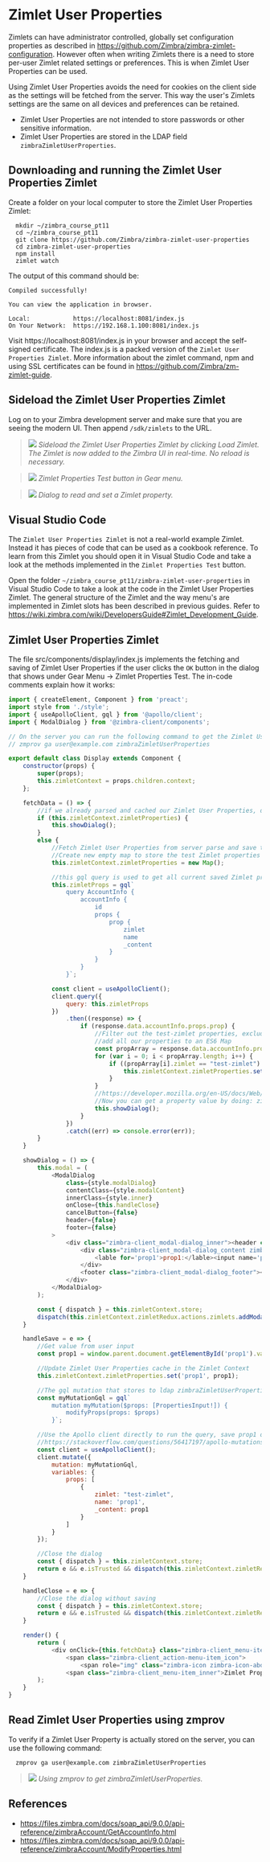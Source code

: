 # Zimlet User Properties

Zimlets can have administrator controlled, globally set configuration properties as described in https://github.com/Zimbra/zimbra-zimlet-configuration. However often when writing Zimlets there is a need to store per-user Zimlet related settings or preferences. This is when Zimlet User Properties can be used.

Using Zimlet User Properties avoids the need for cookies on the client side as the settings will be fetched from the server. This way the user's Zimlets settings are the same on all devices and preferences can be retained.

- Zimlet User Properties are not intended to store passwords or other sensitive information.
- Zimlet User Properties are stored in the LDAP field `zimbraZimletUserProperties`.

## Downloading and running the Zimlet User Properties Zimlet

Create a folder on your local computer to store the Zimlet User Properties Zimlet:

      mkdir ~/zimbra_course_pt11
      cd ~/zimbra_course_pt11
      git clone https://github.com/Zimbra/zimbra-zimlet-user-properties
      cd zimbra-zimlet-user-properties
      npm install
      zimlet watch

The output of this command should be:

```
Compiled successfully!

You can view the application in browser.

Local:            https://localhost:8081/index.js
On Your Network:  https://192.168.1.100:8081/index.js
```

Visit https://localhost:8081/index.js in your browser and accept the self-signed certificate. The index.js is a packed version of the `Zimlet User Properties Zimlet`. More information about the zimlet command, npm and using SSL certificates can be found in https://github.com/Zimbra/zm-zimlet-guide. 

## Sideload the Zimlet User Properties Zimlet

Log on to your Zimbra development server and make sure that you are seeing the modern UI. Then append `/sdk/zimlets` to the URL.

> ![](screenshots/03-Sideload.png)
*Sideload the Zimlet User Properties Zimlet by clicking Load Zimlet. The Zimlet is now added to the Zimbra UI in real-time. No reload is necessary.*

> ![](screenshots/11-1menu.png)
*Zimlet Properties Test button in Gear menu.*

> ![](screenshots/11-2dialog.png)
*Dialog to read and set a Zimlet property.*

## Visual Studio Code

The `Zimlet User Properties Zimlet` is not a real-world example Zimlet. Instead it has pieces of code that can be used as a cookbook reference. To learn from this Zimlet you should open it in Visual Studio Code and take a look at the methods implemented in the `Zimlet Properties Test` button.


Open the folder `~/zimbra_course_pt11/zimbra-zimlet-user-properties` in Visual Studio Code to take a look at the code in the Zimlet User Properties Zimlet. The general structure of the Zimlet and the way menu's are implemented in Zimlet slots has been described in previous guides. Refer to https://wiki.zimbra.com/wiki/DevelopersGuide#Zimlet_Development_Guide.

## Zimlet User Properties Zimlet

The file src/components/display/index.js implements the fetching and saving of Zimlet User Properties if the user clicks the `OK` button in the dialog that shows under Gear Menu -> Zimlet Properties Test. The in-code comments explain how it works:

```javascript
import { createElement, Component } from 'preact';
import style from './style';
import { useApolloClient, gql } from '@apollo/client';
import { ModalDialog } from '@zimbra-client/components';

// On the server you can run the following command to get the Zimlet User Properties:
// zmprov ga user@example.com zimbraZimletUserProperties

export default class Display extends Component {
    constructor(props) {
        super(props);
        this.zimletContext = props.children.context;
    };

    fetchData = () => {
        //if we already parsed and cached our Zimlet User Properties, display them
        if (this.zimletContext.zimletProperties) {
            this.showDialog();
        }
        else {
            //Fetch Zimlet User Properties from server parse and save them to Zimlet context
            //Create new empty map to store the test Zimlet properties
            this.zimletContext.zimletProperties = new Map();

            //this gql query is used to get all current saved Zimlet properties for all Zimlets for the current user from the server
            this.zimletProps = gql`
                query AccountInfo {
                    accountInfo {
                        id
                        props {
                            prop {
                                zimlet
                                name
                                _content
                            }
                        }
                    } 
                }`;

            const client = useApolloClient();
            client.query({
                query: this.zimletProps
            })
                .then((response) => {
                    if (response.data.accountInfo.props.prop) {
                        //Filter out the test-zimlet properties, excluding all other Zimlets
                        //add all our properties to an ES6 Map
                        const propArray = response.data.accountInfo.props.prop;
                        for (var i = 0; i < propArray.length; i++) {
                            if ((propArray[i].zimlet == "test-zimlet") && (propArray[i].__typename == "Prop")) {
                                this.zimletContext.zimletProperties.set(propArray[i].name, propArray[i]._content);
                            }
                        }
                        //https://developer.mozilla.org/en-US/docs/Web/JavaScript/Reference/Global_Objects/Map
                        //Now you can get a property value by doing: zimletProperties.get('name-of-property')
                        this.showDialog();
                    }
                })
                .catch((err) => console.error(err));
        }
    }

    showDialog = () => {
        this.modal = (
            <ModalDialog
                class={style.modalDialog}
                contentClass={style.modalContent}
                innerClass={style.inner}
                onClose={this.handleClose}
                cancelButton={false}
                header={false}
                footer={false}
            >
                <div class="zimbra-client_modal-dialog_inner"><header class="zimbra-client_modal-dialog_header"><h2>Test Zimlet Properties</h2><button onClick={this.handleClose} aria-label="Close" class="zimbra-client_close-button_close zimbra-client_modal-dialog_actionButton"><span role="img" class="zimbra-icon zimbra-icon-close blocks_icon_md"></span></button></header>
                    <div class="zimbra-client_modal-dialog_content zimbra-client_language-modal_languageModalContent">
                        <lable for='prop1'>prop1:</lable><input name='prop1' id='prop1' value={this.zimletContext.zimletProperties.get('prop1') || null}></input>
                    </div>
                    <footer class="zimbra-client_modal-dialog_footer"><button type="button" onClick={this.handleSave} class="blocks_button_button blocks_button_regular">OK</button></footer>
                </div>
            </ModalDialog>
        );

        const { dispatch } = this.zimletContext.store;
        dispatch(this.zimletContext.zimletRedux.actions.zimlets.addModal({ id: 'addEventModal', modal: this.modal }));
    }

    handleSave = e => {
        //Get value from user input
        const prop1 = window.parent.document.getElementById('prop1').value;

        //Update Zimlet User Properties cache in the Zimlet Context 
        this.zimletContext.zimletProperties.set('prop1', prop1);

        //The gql mutation that stores to ldap zimbraZimletUserProperties on the server
        const myMutationGql = gql`
            mutation myMutation($props: [PropertiesInput!]) {
                modifyProps(props: $props)
            }`;

        //Use the Apollo client directly to run the query, save prop1 on the server
        //https://stackoverflow.com/questions/56417197/apollo-mutations-without-react-mutation-component
        const client = useApolloClient();
        client.mutate({
            mutation: myMutationGql,
            variables: {
                props: [
                    {
                        zimlet: "test-zimlet",
                        name: 'prop1',
                        _content: prop1
                    }
                ]
            }
        });

        //Close the dialog
        const { dispatch } = this.zimletContext.store;
        return e && e.isTrusted && dispatch(this.zimletContext.zimletRedux.actions.zimlets.addModal({ id: 'addEventModal' }));
    }

    handleClose = e => {
        //Close the dialog without saving
        const { dispatch } = this.zimletContext.store;
        return e && e.isTrusted && dispatch(this.zimletContext.zimletRedux.actions.zimlets.addModal({ id: 'addEventModal' }));
    }

    render() {
        return (
            <div onClick={this.fetchData} class="zimbra-client_menu-item_navItem zimbra-client_action-menu-item_item">
                <span class="zimbra-client_action-menu-item_icon">
                    <span role="img" class="zimbra-icon zimbra-icon-about blocks_icon_md"></span></span>
                <span class="zimbra-client_menu-item_inner">Zimlet Properties Test</span></div>
        );
    }
}
```

## Read Zimlet User Properties using zmprov

To verify if a Zimlet User Property is actually stored on the server, you can use the following command:

      zmprov ga user@example.com zimbraZimletUserProperties

> ![](screenshots/11-3-cli.png)
*Using zmprov to get zimbraZimletUserProperties.*

## References

- https://files.zimbra.com/docs/soap_api/9.0.0/api-reference/zimbraAccount/GetAccountInfo.html
- https://files.zimbra.com/docs/soap_api/9.0.0/api-reference/zimbraAccount/ModifyProperties.html
 
